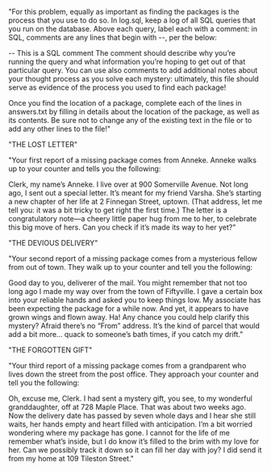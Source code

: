 "For this problem, equally as important as finding the packages is the process that you use to do so. In log.sql, keep a log of all SQL queries that you run on the database. Above each query, label each with a comment: in SQL, comments are any lines that begin with --, per the below:

-- This is a SQL comment
The comment should describe why you’re running the query and what information you’re hoping to get out of that particular query. You can use also comments to add additional notes about your thought process as you solve each mystery: ultimately, this file should serve as evidence of the process you used to find each package!

Once you find the location of a package, complete each of the lines in answers.txt by filling in details about the location of the package, as well as its contents. Be sure not to change any of the existing text in the file or to add any other lines to the file!"


"THE LOST LETTER"

"Your first report of a missing package comes from Anneke. Anneke walks up to your counter and tells you the following:

Clerk, my name’s Anneke. I live over at 900 Somerville Avenue. Not long ago, I sent out a special letter. It’s meant for my friend Varsha. She’s starting a new chapter of her life at 2 Finnegan Street, uptown. (That address, let me tell you: it was a bit tricky to get right the first time.) The letter is a congratulatory note—a cheery little paper hug from me to her, to celebrate this big move of hers. Can you check if it’s made its way to her yet?"

"THE DEVIOUS DELIVERY"

"Your second report of a missing package comes from a mysterious fellow from out of town. They walk up to your counter and tell you the following:

Good day to you, deliverer of the mail. You might remember that not too long ago I made my way over from the town of Fiftyville. I gave a certain box into your reliable hands and asked you to keep things low. My associate has been expecting the package for a while now. And yet, it appears to have grown wings and flown away. Ha! Any chance you could help clarify this mystery? Afraid there’s no “From” address. It’s the kind of parcel that would add a bit more… quack to someone’s bath times, if you catch my drift."

"THE FORGOTTEN GIFT"

"Your third report of a missing package comes from a grandparent who lives down the street from the post office. They approach your counter and tell you the following:

Oh, excuse me, Clerk. I had sent a mystery gift, you see, to my wonderful granddaughter, off at 728 Maple Place. That was about two weeks ago. Now the delivery date has passed by seven whole days and I hear she still waits, her hands empty and heart filled with anticipation. I’m a bit worried wondering where my package has gone. I cannot for the life of me remember what’s inside, but I do know it’s filled to the brim with my love for her. Can we possibly track it down so it can fill her day with joy? I did send it from my home at 109 Tileston Street."
